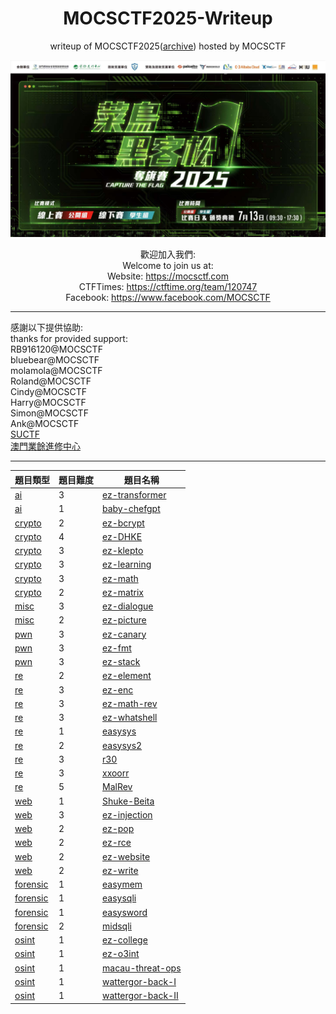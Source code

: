 <h1 align="center">MOCSCTF2025-Writeup</h1>
<p align="center">writeup of MOCSCTF2025(<a href="https://web.archive.org/web/20250711102309/https://2025.mocsctf.com/">archive</a>) hosted by MOCSCTF</p>
<p align="center">
<img src="banner.JPG "/>
</p>  
<p align="center">
歡迎加入我們:</br>
Welcome to join us at:</br>
Website: <a href="https://mocsctf.com">https://mocsctf.com</a></br>
CTFTimes: <a href="https://ctftime.org/team/120747">https://ctftime.org/team/120747</a></br>
Facebook: <a href="https://www.facebook.com/MOCSCTF">https://www.facebook.com/MOCSCTF</a>
</p>  

***  

感謝以下提供協助:  
thanks for provided support:  
RB916120@MOCSCTF  
bluebear@MOCSCTF  
molamola@MOCSCTF  
Roland@MOCSCTF  
Cindy@MOCSCTF  
Harry@MOCSCTF  
Simon@MOCSCTF  
Ank@MOCSCTF  
[SUCTF](https://su-team.cn)  
[澳門業餘進修中心](https://www.caep.edu.mo/home)  

---

| 題目類型 | 題目難度 | 題目名稱 | 
|---|---|---|
| [ai](ai)| 3 | [ez-transformer](ai/ez-transformer) |
| [ai](ai)| 1 | [baby-chefgpt](baby-chefgpt) |
| [crypto](crypto) | 2 | [ez-bcrypt](crypto/ez-bcrypt) |
| [crypto](crypto) | 4 | [ez-DHKE](crypto/ez-DHKE) |
| [crypto](crypto) | 3 | [ez-klepto](crypto/ez-klepto) |
| [crypto](crypto) | 3 | [ez-learning](crypto/ez-learning) |
| [crypto](crypto) | 3 | [ez-math](crypto/ez-math) |
| [crypto](crypto) | 2 | [ez-matrix](crypto/ez-matrix) |
| [misc](misc) | 3 | [ez-dialogue](misc/ez-dialogue) |
| [misc](misc) | 2 | [ez-picture](misc/ez-picture) |
| [pwn](pwn) | 3 | [ez-canary](pwn/ez-canary) |
| [pwn](pwn) | 3 | [ez-fmt](pwn/ez-fmt) |
| [pwn](pwn) | 3 | [ez-stack](pwn/ez-stack) |
| [re](re) | 2 | [ez-element](reverse/ez-element) |
| [re](re) | 3 | [ez-enc](reverse/ez-enc) |
| [re](re) | 3 | [ez-math-rev](reverse/ez-math-rev) |
| [re](re) | 3 | [ez-whatshell](reverse/ez-whatshell) |
| [re](re) | 1 | [easysys](reverse/easysys) |
| [re](re) | 2 | [easysys2](reverse/easysys2) |
| [re](re) | 3 | [r30](reverse/r30) |
| [re](re) | 3 | [xxoorr](reverse/xxoorr) |
| [re](re) | 5 | [MalRev](reverse/MalRev) |
| [web](web) | 1 | [Shuke-Beita](web/Shuke-Beita) |
| [web](web) | 3 | [ez-injection](web/ez-injection)|
| [web](web) | 2 | [ez-pop](web/ez-pop) |
| [web](web) | 2 | [ez-rce](web/ez-rce) |
| [web](web) | 2 | [ez-website](web/ez-website) |
| [web](web) | 2 | [ez-write](web/ez-write) |
| [forensic](forensic)| 1 | [easymem](forensic/easymem) |
| [forensic](forensic)| 1 | [easysqli](forensic/easysqli) |
| [forensic](forensic)| 1 | [easysword](forensic/easysword) |
| [forensic](forensic)| 2 | [midsqli](forensic/midsqli) |
| [osint](osint)| 1 | [ez-college](misc/ez-college) |
| [osint](osint)| 1 | [ez-o3int](osint/ez-o3int) |
| [osint](osint)| 1 | [macau-threat-ops](osint/macau-threat-ops) |
| [osint](osint)| 1 | [wattergor-back-I](osint/wattergor-back-I) |
| [osint](osint)| 1 | [wattergor-back-II](osint/wattergor-back-II) |
